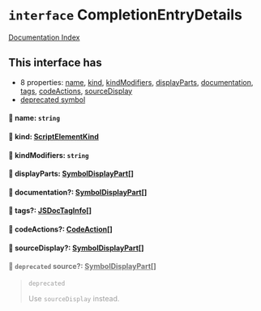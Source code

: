 # `interface` CompletionEntryDetails

[Documentation Index](../README.md)

## This interface has

- 8 properties:
[name](#-name-string),
[kind](#-kind-scriptelementkind),
[kindModifiers](#-kindmodifiers-string),
[displayParts](#-displayparts-symboldisplaypart),
[documentation](#-documentation-symboldisplaypart),
[tags](#-tags-jsdoctaginfo),
[codeActions](#-codeactions-codeaction),
[sourceDisplay](#-sourcedisplay-symboldisplaypart)
- [deprecated symbol](#-deprecated-source-symboldisplaypart)


#### 📄 name: `string`



#### 📄 kind: [ScriptElementKind](../private.enum.ScriptElementKind/README.md)



#### 📄 kindModifiers: `string`



#### 📄 displayParts: [SymbolDisplayPart](../private.interface.SymbolDisplayPart/README.md)\[]



#### 📄 documentation?: [SymbolDisplayPart](../private.interface.SymbolDisplayPart/README.md)\[]



#### 📄 tags?: [JSDocTagInfo](../private.interface.JSDocTagInfo/README.md)\[]



#### 📄 codeActions?: [CodeAction](../private.interface.CodeAction/README.md)\[]



#### 📄 sourceDisplay?: [SymbolDisplayPart](../private.interface.SymbolDisplayPart/README.md)\[]



<div style="opacity:0.6">

#### 📄 `deprecated` source?: [SymbolDisplayPart](../private.interface.SymbolDisplayPart/README.md)\[]

> `deprecated`
> 
> Use `sourceDisplay` instead.



</div>

